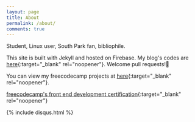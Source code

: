 ```yaml
---
layout: page
title: About
permalink: /about/
comments: true
---
```

Student, Linux user, South Park fan, bibliophile.

This site is built with Jekyll and hosted on Firebase. My blog's codes are [here](https://github.com/xxyzz/myblog){:target="_blank" rel="noopener"}. Welcome pull requests!🙂

You can view my freecodecamp projects at [here](https://xxyzz.github.io){:target="_blank" rel="noopener"}.

[freecodecamp's front end development certification](https://www.freecodecamp.org/xxyzz/front-end-certification){:target="_blank" rel="noopener"}

{% include disqus.html %}
